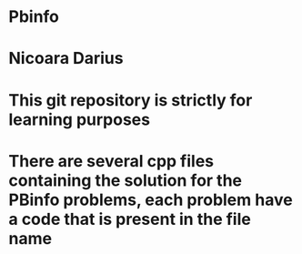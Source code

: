 # Pbinfo
# Nicoara Darius 
# This git repository is strictly for learning purposes
# There are several cpp files containing the solution for the PBinfo problems, each problem have a code that is present in the file name
